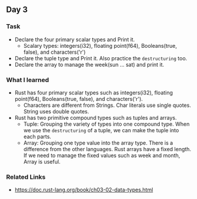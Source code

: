 ## Day 3

### Task

- Declare the four primary scalar types and Print it.
  - Scalary types: integers(i32), floating point(f64), Booleans(true, false), and characters('r')
- Declare the tuple type and Print it. Also practice the `destructuring` too.
- Declare the array to manage the week(sun ... sat) and print it.

### What I learned

- Rust has four primary scalar types such as integers(i32), floating point(f64), Booleans(true, false), and characters('r').
  - Characters are different from Strings. Char literals use single quotes. String uses double quotes.
- Rust has two primitive compound types such as tuples and arrays.
  - Tuple: Grouping the variety of types into one compound type. When we use the `destructuring` of a tuple, we can make the tuple into each parts.
  - Array: Grouping one type value into the array type. There is a difference from the other languages. Rust arrays have a fixed length. If we need to manage the fixed values such as week and month, Array is useful.

### Related Links

- https://doc.rust-lang.org/book/ch03-02-data-types.html
